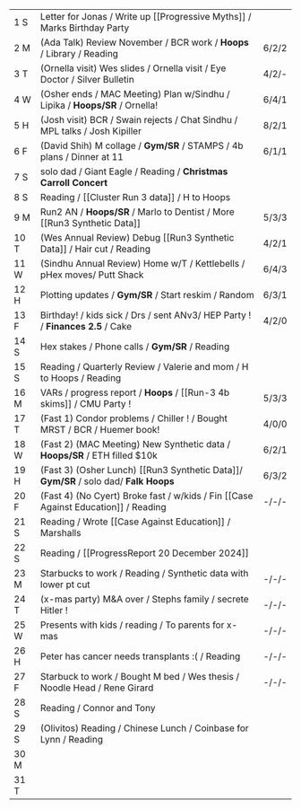 |      |                                                                                       |       |
| ---- | ------------------------------------------------------------------------------------- | ----- |
| 1  S | Letter for Jonas / Write up [[Progressive Myths]] / Marks Birthday Party              |       |
| 2  M | (Ada Talk) Review November / BCR work / **Hoops** / Library / Reading                 | 6/2/2 |
| 3  T | (Ornella visit) Wes slides / Ornella visit / Eye Doctor / Silver Bulletin             | 4/2/- |
| 4  W | (Osher ends / MAC Meeting) Plan w/Sindhu / Lipika / **Hoops/SR** / Ornella!           | 6/4/1 |
| 5  H | (Josh visit) BCR / Swain rejects / Chat Sindhu / MPL talks / Josh Kipiller            | 8/2/1 |
| 6  F | (David Shih) M collage / **Gym/SR** / STAMPS / 4b plans / Dinner at 11                | 6/1/1 |
| 7  S | solo dad / Giant Eagle / Reading / **Christmas Carroll Concert**                      |       |
| 8  S | Reading / [[Cluster Run 3 data]] / H to Hoops                                         |       |
| 9  M | Run2 AN / **Hoops/SR**  / Marlo to Dentist / More [[Run3 Synthetic Data]]             | 5/3/3 |
| 10 T | (Wes Annual Review) Debug [[Run3 Synthetic Data]] / Hair cut / Reading                | 4/2/1 |
| 11 W | (Sindhu Annual Review) Home w/T / Kettlebells / pHex moves/ Putt Shack                | 6/4/3 |
| 12 H | Plotting updates  / **Gym/SR** / Start reskim / Random                                | 6/3/1 |
| 13 F | Birthday! / kids sick / Drs / sent ANv3/ HEP Party ! / **Finances 2.5** / Cake        | 4/2/0 |
| 14 S | Hex stakes / Phone calls / **Gym/SR** / Reading                                       |       |
| 15 S | Reading / Quarterly Review / Valerie and mom / H to Hoops / Reading                   |       |
| 16 M | VARs / progress report / **Hoops** / [[Run-3 4b skims]] / CMU Party !                 | 5/3/3 |
| 17 T | (Fast 1) Condor problems / Chiller ! /  Bought MRST / BCR / Huemer book!              | 4/0/0 |
| 18 W | (Fast 2) (MAC Meeting) New Synthetic data / **Hoops/SR** / ETH filled $10k            | 6/2/1 |
| 19 H | (Fast 3) (Osher Lunch) [[Run3 Synthetic Data]]/ **Gym/SR** / solo dad/ **Falk Hoops** | 6/3/2 |
| 20 F | (Fast 4) (No Cyert) Broke fast / w/kids / Fin [[Case Against Education]] / Reading    | -/-/- |
| 21 S | Reading / Wrote [[Case Against Education]] / Marshalls                                |       |
| 22 S | Reading / [[ProgressReport 20 December 2024]]                                         |       |
| 23 M | Starbucks to work / Reading / Synthetic data with lower pt cut                        | -/-/- |
| 24 T | (x-mas party) M&A over / Stephs family / secrete Hitler !                             | -/-/- |
| 25 W | Presents with kids / reading / To parents for x-mas                                   | -/-/- |
| 26 H | Peter has cancer needs transplants :( / Reading                                       | -/-/- |
| 27 F | Starbuck to work / Bought M bed / Wes thesis / Noodle Head / Rene Girard              | -/-/- |
| 28 S | Reading / Connor and Tony                                                             |       |
| 29 S | (Olivitos) Reading / Chinese Lunch / Coinbase for Lynn / Reading                      |       |
| 30 M |                                                                                       |       |
| 31 T |                                                                                       |       |
